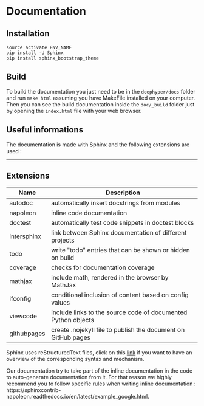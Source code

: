 # Documentation

## Installation


```    
source activate ENV_NAME
pip install -U Sphinx
pip install sphinx_bootstrap_theme
```

## Build

To build the documentation you just need to be in the `deephyper/docs` folder and run `make html` assuming you have MakeFile installed on your computer. Then you can see the build documentation inside the `doc/_build` folder just by opening the `index.html` file with your web browser.

## Useful informations


The documentation is made with Sphinx and the following extensions are used :

---------------------------
 Extensions
---------------------------
 Name | Description
------ | --------------------
 autodoc | automatically insert docstrings from modules
 napoleon | inline code documentation
 doctest | automatically test code snippets in doctest blocks
 intersphinx | link between Sphinx documentation of different projects
 todo | write "todo" entries that can be shown or hidden on build
 coverage | checks for documentation coverage
 mathjax | include math, rendered in the browser by MathJax
 ifconfig | conditional inclusion of content based on config values
 viewcode | include links to the source code of documented Python objects
 githubpages | create .nojekyll file to publish the document on GitHub pages


Sphinx uses reStructuredText files, click on this [link](https://pythonhosted.org/an_example_pypi_project/sphinx.html) if you want to have an overview of the corresponding syntax and mechanism.

<aside class="notice">
Our documentation try to take part of the inline documentation in the code to auto-generate documentation from it. For that reason we highly recommend you to follow specific rules when writing inline documentation : https://sphinxcontrib-napoleon.readthedocs.io/en/latest/example_google.html.
</aside>